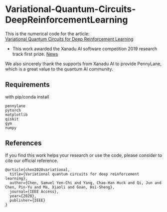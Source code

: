 # Variational-Quantum-Circuits-DeepReinforcementLearning

This is the numerical code for the article: \
[Variational Quantum Circuits for Deep Reinforcement Learning](https://arxiv.org/abs/1907.00397)


- This work awarded the Xanadu AI software competition 2019 research track first prize. [News](https://medium.com/xanaduai/xanadu-software-competition-the-results-are-in-9ccb6a3b591b?source=collection_home---6------5-----------------------)

We also sincerely thank the supports from Xanadu AI to provide PennyLane, which is a great value to the quantum AI community. 

## Requirements

with pip/conda install

```
pennylane
pytorch
matplotlib
qiskit
gym
numpy
```

## References 
If you find this work helps your research or use the code, please consider to cite our official reference. 

```
@article{chen2020variational,
  title={Variational quantum circuits for deep reinforcement learning},
  author={Chen, Samuel Yen-Chi and Yang, Chao-Han Huck and Qi, Jun and Chen, Pin-Yu and Ma, Xiaoli and Goan, Hsi-Sheng},
  journal={IEEE Access},
  year={2020},
  publisher={IEEE}
}
```
